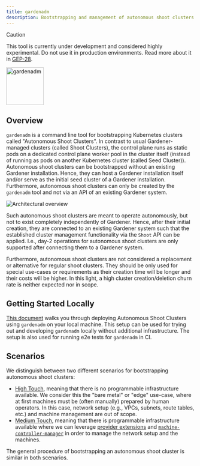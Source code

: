 ```yaml
---
title: gardenadm
description: Bootstrapping and management of autonomous shoot clusters.
---
```


> [!CAUTION]
> This tool is currently under development and considered highly experimental.
> Do not use it in production environments.
> Read more about it in [GEP-28](../proposals/28-autonomous-shoot-clusters.md).

<img src="../../logo/gardenadm-large.png" alt="gardenadm" width="100"/>

## Overview

`gardenadm` is a command line tool for bootstrapping Kubernetes clusters called "Autonomous Shoot Clusters".
In contrast to usual Gardener-managed clusters (called Shoot Clusters), the control plane runs as static pods on a dedicated control plane worker pool in the cluster itself (instead of running as pods on another Kubernetes cluster (called Seed Cluster)).
Autonomous shoot clusters can be bootstrapped without an existing Gardener installation.
Hence, they can host a Gardener installation itself and/or serve as the initial seed cluster of a Gardener installation.
Furthermore, autonomous shoot clusters can only be created by the `gardenadm` tool and not via an API of an existing Gardener system.

![Architectural overview](../proposals/assets/28-overview.png)

Such autonomous shoot clusters are meant to operate autonomously, but not to exist completely independently of Gardener.
Hence, after their initial creation, they are connected to an existing Gardener system such that the established cluster management functionality via the `Shoot` API can be applied.
I.e., day-2 operations for autonomous shoot clusters are only supported after connecting them to a Gardener system.

Furthermore, autonomous shoot clusters are not considered a replacement or alternative for regular shoot clusters.
They should be only used for special use-cases or requirements as their creation time will be longer and their costs will be higher.
In this light, a high cluster creation/deletion churn rate is neither expected nor in scope.

## Getting Started Locally

[This document](../deployment/getting_started_locally_with_gardenadm.md) walks you through deploying Autonomous Shoot Clusters using `gardenadm` on your local machine.
This setup can be used for trying out and developing `gardenadm` locally without additional infrastructure.
The setup is also used for running e2e tests for `gardenadm` in CI.

## Scenarios

We distinguish between two different scenarios for bootstrapping autonomous shoot clusters:

- [High Touch](#high-touch), meaning that there is no programmable infrastructure available.
  We consider this the "bare metal" or "edge" use-case, where at first machines must be (often manually) prepared by human operators.
  In this case, network setup (e.g., VPCs, subnets, route tables, etc.) and machine management are out of scope.
- [Medium Touch](#medium-touch), meaning that there is programmable infrastructure available where we can leverage [provider extensions](../../extensions/README.md#infrastructure-provider) and [`machine-controller-manager`](https://github.com/gardener/machine-controller-manager) in order to manage the network setup and the machines.

The general procedure of bootstrapping an autonomous shoot cluster is similar in both scenarios.
